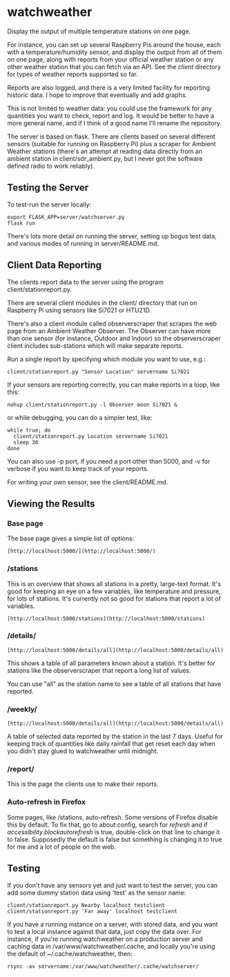 # watchweather

Display the output of multiple temperature stations on one page.

For instance, you can set up several Raspberry Pis around the house,
each with a temperature/humidity sensor, and display the output from
all of them on one page, along with reports from your official weather
station or any other weather station that you can fetch via an API.
See the _client_ directory for types of weather reports supported
so far.

Reports are also logged, and there is a very limited facility for
reporting historic data. I hope to improve that eventually and add
graphs.

This is not limited to weather data: you could use the framework for
any quantities you want to check, report and log. It would be better to
have a more general name, and if I think of a good name I'll rename the
repository.

The server is based on flask. There are clients based on several
different sensors (suitable for running on Raspberry Pi) plus a scraper
for Ambient Weather stations (there's an attempt at reading data
directly from an ambient station in client/sdr_ambient.py, but I
never got the software defined radio to work reliably).

## Testing the Server

To test-run the server locally:

```
export FLASK_APP=server/watchserver.py
flask run
```

There's lots more detail on running the server, setting up bogus test data,
and various modes of running in server/README.md.

## Client Data Reporting

The clients report data to the server using the program
client/stationreport.py.

There are several client modules in the client/ directory
that run on Raspberry Pi using sensors like Si7021 or HTU21D.

There's also a client module called observerscraper that scrapes the web page
from an Ambient Weather Observer. The Observer can have more than one
sensor (for instance, Outdoor and Indoor) so the observerscraper client
includes sub-stations which will make separate reports.

Run a single report by specifying which module you want to use, e.g.:
```
client/stationreport.py "Sensor Location" servername Si7021
```

If your sensors are reporting correctly, you can make reports in a loop,
like this:

```
nohup client/stationreport.py -l Observer moon Si7021 &
```

or while debugging, you can do a simpler test, like:

```
while true; do
  client/stationreport.py Location servername Si7021
  sleep 30
done
```

You can also use -p port, if you need a port other than 5000,
and -v for verbose if you want to keep track of your reports.

For writing your own sensor, see the client/README.md.

## Viewing the Results

### Base page

The base page gives a simple list of options:

```
[http://localhost:5000/](http://localhost:5000/)
```


### /stations

This is an overview that shows all stations in a pretty, large-text
format. It's good for keeping an eye on a few variables, like
temperature and pressure, for lots of stations. It's currently
not so good for stations that report a lot of variables.

```
[http://localhost:5000/stations](http://localhost:5000/stations)
```

### /details/<stationname>

```
[http://localhost:5000/details/all](http://localhost:5000/details/all)
```

This shows a table of all parameters known about a station.
It's better for stations like the observerscraper that report
a long list of values.

You can use "all" as the station name to see a table of all
stations that have reported.

### /weekly/<stationname>

```
[http://localhost:5000/details/all](http://localhost:5000/details/all)
```

A table of selected data reported by the station in the last 7 days.
Useful for keeping track of quantities like daily rainfall that get
reset each day when you didn't stay glued to watchweather until midnight.

### /report/<stationname>

This is the page the clients use to make their reports.

### Auto-refresh in Firefox

Some pages, like /stations, auto-refresh.
Some versions of Firefox disable this by default.
To fix that, go to about:config, search for *refresh* and if
*accessibility.blockautorefresh* is true, double-click on that line to
change it to false. Supposedly the default is false but something is
changing it to true for me and a lot of people on the web.

## Testing

If you don't have any sensors yet and just want to test the server,
you can add some dummy station data using 'test' as the sensor name:
```
client/stationreport.py Nearby localhost testclient
client/stationreport.py 'Far away' localhost testclient
```

If you have a running instance on a server, with stored data, and you
want to test a local instance against that data, just copy the data over.
For instance, if you're running watchweather on a production server and
caching data in /var/www/watchweather/.cache, and locally you're using
the default of ~/.cache/watchweather, then:
```
rsync -av servername:/var/www/watchweather/.cache/watchserver/
```

